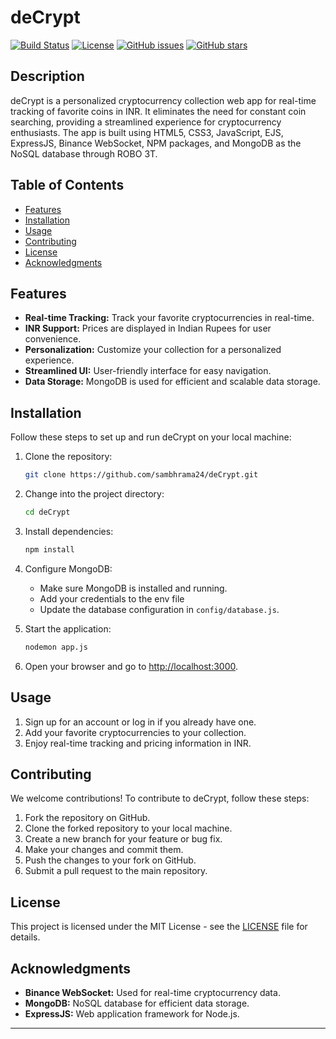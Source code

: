# deCrypt

[![Build Status](https://travis-ci.org/sambhrama24/deCrypt.svg?branch=master)](https://travis-ci.org/sambhrama24/deCrypt)
[![License](https://img.shields.io/badge/license-MIT-blue.svg)](https://opensource.org/licenses/MIT)
[![GitHub issues](https://img.shields.io/github/issues/sambhrama24/deCrypt.svg)](https://github.com/sambhrama24/deCrypt/issues)
[![GitHub stars](https://img.shields.io/github/stars/sambhrama24/deCrypt.svg)](https://github.com/sambhrama24/deCrypt/stargazers)

## Description

deCrypt is a personalized cryptocurrency collection web app for real-time tracking of favorite coins in INR. It eliminates the need for constant coin searching, providing a streamlined experience for cryptocurrency enthusiasts. The app is built using HTML5, CSS3, JavaScript, EJS, ExpressJS, Binance WebSocket, NPM packages, and MongoDB as the NoSQL database through ROBO 3T.

## Table of Contents

- [Features](#features)
- [Installation](#installation)
- [Usage](#usage)
- [Contributing](#contributing)
- [License](#license)
- [Acknowledgments](#acknowledgments)

## Features

- **Real-time Tracking:** Track your favorite cryptocurrencies in real-time.
- **INR Support:** Prices are displayed in Indian Rupees for user convenience.
- **Personalization:** Customize your collection for a personalized experience.
- **Streamlined UI:** User-friendly interface for easy navigation.
- **Data Storage:** MongoDB is used for efficient and scalable data storage.

## Installation

Follow these steps to set up and run deCrypt on your local machine:

1. Clone the repository:

   ```bash
   git clone https://github.com/sambhrama24/deCrypt.git
   ```

2. Change into the project directory:

   ```bash
   cd deCrypt
   ```

3. Install dependencies:

   ```bash
   npm install
   ```

4. Configure MongoDB:

   - Make sure MongoDB is installed and running.
   - Add your credentials to the env file
   - Update the database configuration in `config/database.js`.

5. Start the application:

   ```bash
   nodemon app.js
   ```

6. Open your browser and go to [http://localhost:3000](http://localhost:3000).

## Usage

1. Sign up for an account or log in if you already have one.
2. Add your favorite cryptocurrencies to your collection.
3. Enjoy real-time tracking and pricing information in INR.

## Contributing

We welcome contributions! To contribute to deCrypt, follow these steps:

1. Fork the repository on GitHub.
2. Clone the forked repository to your local machine.
3. Create a new branch for your feature or bug fix.
4. Make your changes and commit them.
5. Push the changes to your fork on GitHub.
6. Submit a pull request to the main repository.

## License

This project is licensed under the MIT License - see the [LICENSE](LICENSE) file for details.

## Acknowledgments

- **Binance WebSocket:** Used for real-time cryptocurrency data.
- **MongoDB:** NoSQL database for efficient data storage.
- **ExpressJS:** Web application framework for Node.js.

---
